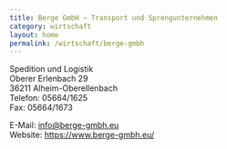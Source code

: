 ```yaml
---
title: Berge GmbH – Transport und Sprengunternehmen
category: wirtschaft
layout: home
permalink: /wirtschaft/berge-gmbh
---
```


Spedition und Logistik  
Oberer Erlenbach 29  
36211 Alheim-Oberellenbach  
Telefon: 05664/1625  
Fax: 05664/1673

E-Mail: info@berge-gmbh.eu  
Website: https://www.berge-gmbh.eu/  

